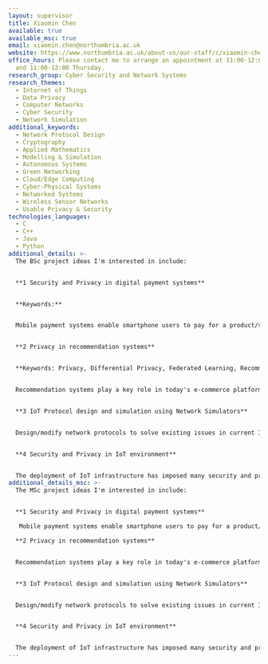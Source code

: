 ```yaml
---
layout: supervisor
title: Xiaomin Chen
available: true
available_msc: true
email: xiaomin.chen@northumbria.ac.uk
website: https://www.northumbria.ac.uk/about-us/our-staff/c/xiaomin-chen/
office_hours: Please contact me to arrange an appointment at 11:00-12:00 Tuesday
  and 11:00-12:00 Thursday.
research_group: Cyber Security and Network Systems
research_themes:
  - Internet of Things
  - Data Privacy
  - Computer Networks
  - Cyber Security
  - Network Simulation
additional_keywords:
  - Network Protocol Design
  - Cryptography
  - Applied Mathematics
  - Modelling & Simulation
  - Autonomous Systems
  - Green Networking
  - Cloud/Edge Computing
  - Cyber-Physical Systems
  - Networked Systems
  - Wireless Sensor Networks
  - Usable Privacy & Security
technologies_languages:
  - C
  - C++
  - Java
  - Python
additional_details: >-
  The BSc project ideas I'm interested in include:


  **1 Security and Privacy in digital payment systems**


  **K﻿eywords:** 


  Mobile payment systems enable smartphone users to pay for a product/service without using physical cards or cash. Privacy violation can take place either on the mobile device, or even worse, on the Service Provider side. To protect user privacy against the third-party Service Provider (e.g. Amazon), researchers have started to design "untraceable" payment systems using cryptography techniques, such as bitcoin, blind signature. Untraceable payment systems can guarantee fair and secure transactions between customers and merchants without exposing the linkage to the Service Provider. We have proposed such a system and are planning to build a prototype for it. If you're interested in data privacy and cryptography, and good at programming in Java,  we would like you to join in this project. 


  **2 Privacy in recommendation systems**


  **K﻿eywords: Privacy, Differential Privacy, Federated Learning, Recommender Algorithm**


  Recommendation systems play a key role in today's e-commerce platforms. Recommendations are performed by analysing users' purchase historic data and personal profiles. It has been revealed that the service providers collect more data than required.  Even ethical data aggregation and analytics can violate user privacy. In this project students will investigate state-of-the-art privacy-preserving measures, such as differential learning, federated learning, and deep-learning recommendation algorithms, and develop a prototype for a private recommendation system. Knowledge in machine learning/deep learning and programming in python are essential. such as differential learning, federated learning, 


  **3 IoT Protocol design and simulation using Network Simulators**


  Design/modify network protocols to solve existing issues in current IoT networks. The protocols need to be implemented in a research network simulator, e.g. OMNeT++, NS3. Experiments need to be run to show the performance improvement. Programming in C++ is required. 


  **4 Security and Privacy in IoT environment**


  The deployment of IoT infrastructure has imposed many security and privacy risks in our daily lives. For example, data collected through smart meters can be used to predict your personal life pattern and even more private information. IoT end devices or the entire network have become the new targets of cyber attacks. If you're interested in this area, either on the security or the privacy, you're welcome to discuss project ideas with me.
additional_details_msc: >-
  The MSc project ideas I'm interested in include:


  **1 Security and Privacy in digital payment systems**

   Mobile payment systems enable smartphone users to pay for a product/service without using physical cards or cash. Privacy violation can take place either on the mobile end, or even worse, on the Service Provider end. To protect user privacy against the third-party Service Provider (e.g. Amazon), researchers have started to design "untraceable" payment systems using cryptography techniques, such as blind signature. Untraceable payment systems can guarantee fair and secure transactions between customers and merchants without exposing the linkage to the Service Provider. We have proposed such a system and are planning to build a prototype for it. If you're interested in data privacy and cryptography, and good at programming in Java,  we would like you to join in this project.

  **2 Privacy in recommendation systems**


  Recommendation systems play a key role in today's e-commerce platforms. Recommendations are performed by analysing users' purchase historic data and personal profiles. It has been revealed that the service providers collect more data than required.  Even ethical data aggregation and analytics can violate user privacy. In this project students will investigate state-of-the-art privacy-preserving measures and deep-learning recommendation algorithms, and develop a prototype for a private recommendation system. Knowledge in machine learning/deep learning and programming in python are essential.


  **3 IoT Protocol design and simulation using Network Simulators**


  Design/modify network protocols to solve existing issues in current IoT networks. The protocols need to be implemented in a research network simulator, e.g. OMNeT++, NS3. Experiments need to be run to show the performance improvement. Programming in C++ is required. 


  **4 Security and Privacy in IoT environment**


  The deployment of IoT infrastructure has imposed many security and privacy risks in our daily lives. For example, data collected through smart meters can be used to predict your personal life pattern and even more private information. IoT end devices or the entire network have become the new targets of cyber attacks. If you're interested in this area, either on the security or the privacy, you're welcome to discuss project ideas with me.
---
```

